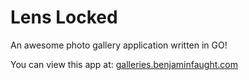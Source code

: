 # Lens Locked

An awesome photo gallery application written in GO!

You can view this app at: [galleries.benjaminfaught.com](galleries.benjaminfaught.com)

